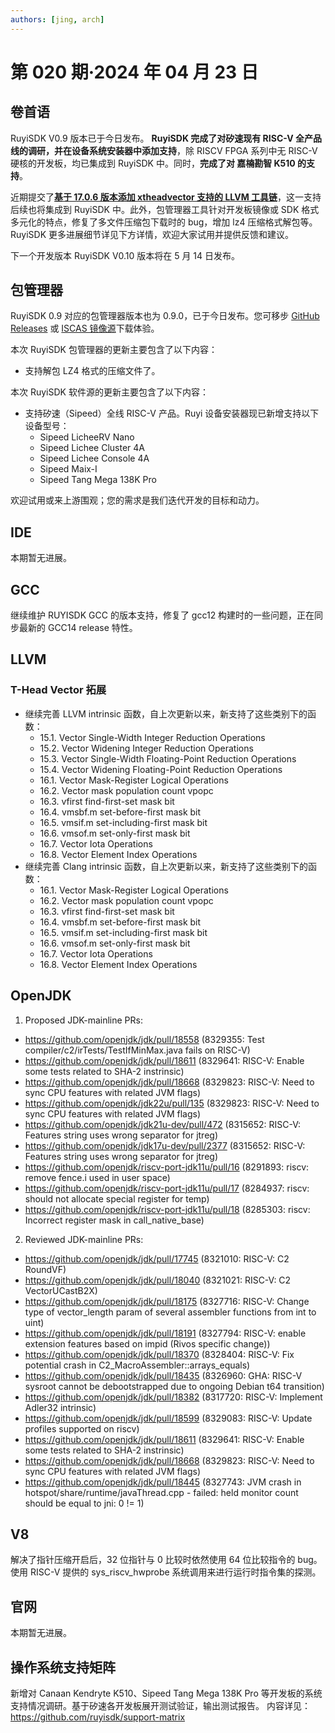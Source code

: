 ```yaml
---
authors: [jing, arch]
---
```


# 第 020 期·2024 年 04 月 23 日

## 卷首语

RuyiSDK V0.9 版本已于今日发布。 **RuyiSDK 完成了对矽速现有 RISC-V 全产品线的调研，并在设备系统安装器中添加支持**，除 RISCV FPGA 系列中无 RISC-V 硬核的开发板，均已集成到 RuyiSDK 中。同时，**完成了对 嘉楠勘智 K510 的支持**。

近期提交了[**基于 17.0.6 版本添加 xtheadvector 支持的 LLVM 工具链**](https://github.com/ruyisdk/llvm-project/tree/rebase-17.0.6)，这一支持后续也将集成到 RuyiSDK 中。此外，包管理器工具针对开发板镜像或 SDK 格式多元化的特点，修复了多文件压缩包下载时的 bug，增加 lz4 压缩格式解包等。RuyiSDK 更多进展细节详见下方详情，欢迎大家试用并提供反馈和建议。

下一个开发版本 RuyiSDK V0.10 版本将在 5 月 14 日发布。

## 包管理器

RuyiSDK 0.9 对应的包管理器版本也为 0.9.0，已于今日发布。您可移步
[GitHub Releases] 或 [ISCAS 镜像源][iscas]下载体验。

[GitHub Releases]: https://github.com/ruyisdk/ruyi/releases/tag/0.9.0
[iscas]: https://mirror.iscas.ac.cn/ruyisdk/ruyi/releases/0.9.0/

本次 RuyiSDK 包管理器的更新主要包含了以下内容：

- 支持解包 LZ4 格式的压缩文件了。

本次 RuyiSDK 软件源的更新主要包含了以下内容：

- 支持矽速（Sipeed）全线 RISC-V 产品。Ruyi 设备安装器现已新增支持以下设备型号：
  - Sipeed LicheeRV Nano
  - Sipeed Lichee Cluster 4A
  - Sipeed Lichee Console 4A
  - Sipeed Maix-I
  - Sipeed Tang Mega 138K Pro

欢迎试用或来上游围观；您的需求是我们迭代开发的目标和动力。

## IDE

本期暂无进展。

## GCC

继续维护 RUYISDK GCC 的版本支持，修复了 gcc12 构建时的一些问题，正在同步最新的 GCC14 release 特性。

## LLVM

### T-Head Vector 拓展

- 继续完善 LLVM intrinsic 函数，自上次更新以来，新支持了这些类别下的函数：
  - 15.1. Vector Single-Width Integer Reduction Operations
  - 15.2. Vector Widening Integer Reduction Operations
  - 15.3. Vector Single-Width Floating-Point Reduction Operations
  - 15.4. Vector Widening Floating-Point Reduction Operations
  - 16.1. Vector Mask-Register Logical Operations
  - 16.2. Vector mask population count vpopc
  - 16.3. vfirst find-first-set mask bit
  - 16.4. vmsbf.m set-before-first mask bit
  - 16.5. vmsif.m set-including-first mask bit
  - 16.6. vmsof.m set-only-first mask bit
  - 16.7. Vector Iota Operations
  - 16.8. Vector Element Index Operations
- 继续完善 Clang intrinsic 函数，自上次更新以来，新支持了这些类别下的函数：
  - 16.1. Vector Mask-Register Logical Operations
  - 16.2. Vector mask population count vpopc
  - 16.3. vfirst find-first-set mask bit
  - 16.4. vmsbf.m set-before-first mask bit
  - 16.5. vmsif.m set-including-first mask bit
  - 16.6. vmsof.m set-only-first mask bit
  - 16.7. Vector Iota Operations
  - 16.8. Vector Element Index Operations

## OpenJDK

1. Proposed JDK-mainline PRs:

- https://github.com/openjdk/jdk/pull/18558 (8329355: Test compiler/c2/irTests/TestIfMinMax.java fails on RISC-V)
- https://github.com/openjdk/jdk/pull/18611 (8329641: RISC-V: Enable some tests related to SHA-2 instrinsic)
- https://github.com/openjdk/jdk/pull/18668 (8329823: RISC-V: Need to sync CPU features with related JVM flags)
- https://github.com/openjdk/jdk22u/pull/135 (8329823: RISC-V: Need to sync CPU features with related JVM flags)
- https://github.com/openjdk/jdk21u-dev/pull/472 (8315652: RISC-V: Features string uses wrong separator for jtreg)
- https://github.com/openjdk/jdk17u-dev/pull/2377 (8315652: RISC-V: Features string uses wrong separator for jtreg)
- https://github.com/openjdk/riscv-port-jdk11u/pull/16 (8291893: riscv: remove fence.i used in user space)
- https://github.com/openjdk/riscv-port-jdk11u/pull/17 (8284937: riscv: should not allocate special register for temp)
- https://github.com/openjdk/riscv-port-jdk11u/pull/18 (8285303: riscv: Incorrect register mask in call_native_base)

2. Reviewed JDK-mainline PRs:

- https://github.com/openjdk/jdk/pull/17745 (8321010: RISC-V: C2 RoundVF)
- https://github.com/openjdk/jdk/pull/18040 (8321021: RISC-V: C2 VectorUCastB2X)
- https://github.com/openjdk/jdk/pull/18175 (8327716: RISC-V: Change type of vector_length param of several assembler functions from int to uint)
- https://github.com/openjdk/jdk/pull/18191 (8327794: RISC-V: enable extension features based on impid (Rivos specific change))
- https://github.com/openjdk/jdk/pull/18370 (8328404: RISC-V: Fix potential crash in C2_MacroAssembler::arrays_equals)
- https://github.com/openjdk/jdk/pull/18435 (8326960: GHA: RISC-V sysroot cannot be debootstrapped due to ongoing Debian t64 transition)
- https://github.com/openjdk/jdk/pull/18382 (8317720: RISC-V: Implement Adler32 intrinsic)
- https://github.com/openjdk/jdk/pull/18599 (8329083: RISC-V: Update profiles supported on riscv)
- https://github.com/openjdk/jdk/pull/18611 (8329641: RISC-V: Enable some tests related to SHA-2 instrinsic)
- https://github.com/openjdk/jdk/pull/18668 (8329823: RISC-V: Need to sync CPU features with related JVM flags)
- https://github.com/openjdk/jdk/pull/18445 (8327743: JVM crash in hotspot/share/runtime/javaThread.cpp - failed: held monitor count should be equal to jni: 0 != 1)

## V8

解决了指针压缩开启后，32 位指针与 0 比较时依然使用 64 位比较指令的 bug。
使用 RISC-V 提供的 sys_riscv_hwprobe 系统调用来进行运行时指令集的探测。

## 官网

本期暂无进展。

## 操作系统支持矩阵

新增对 Canaan Kendryte K510、Sipeed Tang Mega 138K Pro 等开发板的系统支持情况调研。基于矽速各开发板展开测试验证，输出测试报告。
内容详见：https://github.com/ruyisdk/support-matrix
